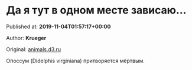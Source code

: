 
# Да я тут в одном месте зависаю...

Published at: **2019-11-04T01:57:17+00:00**

Author: **Krueger**

Original: [animals.d3.ru](https://animals.d3.ru/da-ia-tut-v-odnom-meste-zavisaiu-1871525/)

Опоссум (Didelphis virginiana) притворяется мёртвым.
